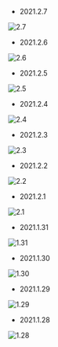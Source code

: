 - 2021.2.7

![2.7](https://xtj2020.top/webimg/练字/2021-2/2021-2-7.jpg)

- 2021.2.6

![2.6](https://xtj2020.top/webimg/练字/2021-2/2021-2-6.jpg)


- 2021.2.5

![2.5](https://xtj2020.top/webimg/练字/2021-2/2021-2-5.jpg)

- 2021.2.4

![2.4](https://xtj2020.top/webimg/练字/2021-2/2021-2-4.jpg)

- 2021.2.3

![2.3](https://xtj2020.top/webimg/练字/2021-2/2021-2-3.jpg)

- 2021.2.2

![2.2](https://xtj2020.top/webimg/练字/2021-2/2021-2-2.jpg)

- 2021.2.1

![2.1](https://xtj2020.top/webimg/练字/2021-2/2021-2-1.jpg)
- 2021.1.31

![1.31](https://xtj2020.top/webimg/练字/2021-2/2021-1-31.jpg)
- 2021.1.30

![1.30](https://xtj2020.top/webimg/练字/2021-2/2021-1-30.jpg)

- 2021.1.29

![1.29](https://xtj2020.top/webimg/练字/2021-2/2021-1-29.jpg)

- 2021.1.28

![1.28](https://xtj2020.top/webimg/练字/2021-2/2021-1-28.jpg)
